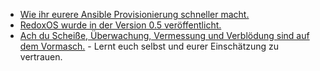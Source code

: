 * [Wie ihr eurere Ansible Provisionierung schneller macht.](https://opensource.com/article/19/3/ansible-performance)
* [RedoxOS wurde in der Version 0.5 veröffentlicht.](https://www.phoronix.com/scan.php?page=news_item&px=Redox-OS-0.5-Released)
* [Ach du Scheiße, Überwachung, Vermessung und Verblödung sind auf dem Vormasch.](https://netzfrauen.org/2019/03/25/appepidemie/) - Lernt euch selbst und eurer Einschätzung zu vertrauen.
